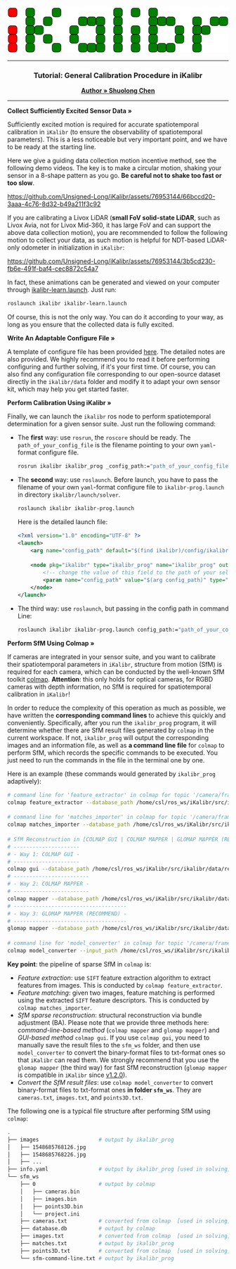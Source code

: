 <div style="text-align: center;">
    <img src="../img/logo.svg" style="width: 100vw; height: auto;">
</div>

---

<h3 align="center">Tutorial: General Calibration Procedure in iKalibr</h3>
<p align="center">
    <a href="https://github.com/Unsigned-Long"><strong>Author » Shuolong Chen</strong></a>
</p>

---

<p align="left">
    <a><strong>Collect Sufficiently Excited Sensor Data »</strong></a>
</p> 

Sufficiently excited motion is required for accurate spatiotemporal calibration in `iKalibr` (to ensure the observability of spatiotemporal parameters). This is a less noticeable but very important point, and we have to be ready at the starting line.

Here we give a guiding data collection motion incentive method, see the following demo videos. The key is to make a circular motion, shaking your sensor in a 8-shape pattern as you go. **Be careful not to shake too fast or too slow**. 

https://github.com/Unsigned-Long/iKalibr/assets/76953144/66bccd20-3aaa-4c76-8d32-b49a211f3c92

If you are calibrating a Livox LiDAR (**small FoV solid-state LiDAR**, such as Livox Avia, not for Livox Mid-360, it has large FoV and can support the above data collection motion), you are recommended to follow the following motion to collect your data, as such motion is helpful for NDT-based LiDAR-only odometer in initialization in `iKalibr`:



https://github.com/Unsigned-Long/iKalibr/assets/76953144/3b5cd230-fb6e-491f-baf4-cec8872c54a7



In fact, these animations can be generated and viewed on your computer through [ikalibr-learn.launch](../../launch/nofree/ikalibr-learn.launch). Just run:

```sh
roslaunch ikalibr ikalibr-learn.launch
```

Of course, this is not the only way. You can do it according to your way, as long as you ensure that the collected data is fully excited.

<p align="left">
    <a><strong>Write An Adaptable Configure File »</strong></a>
</p> 

A template of configure file has been provided [here](config_template_note.md). The detailed notes are also provided. We highly recommend you to read it before performing configuring and further solving, if it's your first time.
Of course, you can also find any configuration file corresponding to our open-source dataset directly in the `ikalibr/data` folder and modify it to adapt your own sensor kit, which may help you get started faster.

<p align="left">
    <a><strong>Perform Calibration Using iKalibr »</strong></a>
</p> 

Finally, we can launch the `ikalibr` ros node to perform spatiotemporal determination for a given sensor suite. Just run the following command:

+ The **first** way: use `rosrun`, the `roscore` should be ready. The `path_of_your_config_file` is the filename pointing to your own `yaml`-format configure file.

  ```sh
  rosrun ikalibr ikalibr_prog _config_path:="path_of_your_config_file"
  ```

+ The **second** way: use `roslaunch`. Before launch, you have to pass the filename of your own `yaml`-format configure file to `ikalibr-prog.launch` in directory `ikalibr/launch/solver`.

  ```sh
  roslaunch ikalibr ikalibr-prog.launch
  ```

  Here is the detailed launch file:

  ```xml
  <?xml version="1.0" encoding="UTF-8" ?>
  <launch>
      <arg name="config_path" default="$(find ikalibr)/config/ikalibr-config.yaml"/>
  
      <node pkg="ikalibr" type="ikalibr_prog" name="ikalibr_prog" output="screen">
          <!-- change the value of this field to the path of your self-defined config file -->
          <param name="config_path" value="$(arg config_path)" type="string"/>
      </node>
  </launch>
  ```

+ The third way: use `roslaunch`, but passing in the config path in command Line:

  ```sh
  roslaunch ikalibr ikalibr-prog.launch config_path:="path_of_your_config_file"
  ```

  


<p align="left">
    <a><strong>Perform SfM Using Colmap »</strong></a>
</p> 


If cameras are integrated in your sensor suite, and you want to calibrate their spatiotemporal parameters in `iKalibr`, structure from motion (SfM) is required for each camera, which can be conducted by the well-known SfM toolkit [colmap](https://github.com/colmap/colmap.git). **Attention**: this only holds for optical cameras, for RGBD cameras with depth information, no SfM is required for spatiotemporal calibration in `iKalibr`!

In order to reduce the complexity of this operation as much as possible, we have written the **corresponding command lines** to achieve this quickly and conveniently. Specifically, after you run the `ikalibr_prog` program, it will determine whether there are SfM result files generated by `colmap` in the current workspace. If not, `ikalibr_prog` will output the corresponding images and an information file, as well as **a command line file** for `colmap` to perform SfM, which records the specific commands to be executed. You just need to run the commands in the file in the terminal one by one.

Here is an example (these commands would generated by `ikalibr_prog` adaptively):

```sh
# command line for 'feature_extractor' in colmap for topic '/camera/frame'
colmap feature_extractor --database_path /home/csl/ros_ws/iKalibr/src/ikalibr/data/real-world-old/data_2023926145954/images/camera/frame/sfm_ws/database.db --image_path /home/csl/ros_ws/iKalibr/src/ikalibr/data/real-world-old/data_2023926145954/images/camera/frame/images --ImageReader.camera_model PINHOLE --ImageReader.single_camera 1 --ImageReader.camera_params 883.498,882.135,505.742,401.460

# command line for 'matches_importer' in colmap for topic '/camera/frame'
colmap matches_importer --database_path /home/csl/ros_ws/iKalibr/src/ikalibr/data/real-world-old/data_2023926145954/images/camera/frame/sfm_ws/database.db --match_list_path /home/csl/ros_ws/iKalibr/src/ikalibr/data/real-world-old/data_2023926145954/images/camera/frame/sfm_ws/matches.txt --match_type pairs

# SfM Reconstruction in [COLMAP GUI | COLMAP MAPPER | GLOMAP MAPPER (RECOMMEND)]
# ---------------------
# - Way 1: COLMAP GUI -
# ---------------------
colmap gui --database_path /home/csl/ros_ws/iKalibr/src/ikalibr/data/real-world-old/data_2023926145954/images/camera/frame/sfm_ws/database.db --image_path /home/csl/ros_ws/iKalibr/src/ikalibr/data/real-world-old/data_2023926145954/images/camera/frame/images
# ------------------------
# - Way 2: COLMAP MAPPER -
# ------------------------
colmap mapper --database_path /home/csl/ros_ws/iKalibr/src/ikalibr/data/real-world-old/data_2023926145954/images/camera/frame/sfm_ws/database.db --image_path /home/csl/ros_ws/iKalibr/src/ikalibr/data/real-world-old/data_2023926145954/images/camera/frame/images --output_path /home/csl/ros_ws/iKalibr/src/ikalibr/data/real-world-old/data_2023926145954/images/camera/frame/sfm_ws --Mapper.init_min_tri_angle 25 --Mapper.init_max_error 1 --Mapper.tri_min_angle 3 --Mapper.ba_refine_focal_length 0 --Mapper.ba_refine_principal_point 0
# ------------------------------------
# - Way 3: GLOMAP MAPPER (RECOMMEND) -
# ------------------------------------
glomap mapper --database_path /home/csl/ros_ws/iKalibr/src/ikalibr/data/real-world-old/data_2023926145954/images/camera/frame/sfm_ws/database.db --image_path /home/csl/ros_ws/iKalibr/src/ikalibr/data/real-world-old/data_2023926145954/images/camera/frame/images --output_path /home/csl/ros_ws/iKalibr/src/ikalibr/data/real-world-old/data_2023926145954/images/camera/frame/sfm_ws

# command line for 'model_converter' in colmap for topic '/camera/frame'
colmap model_converter --input_path /home/csl/ros_ws/iKalibr/src/ikalibr/data/real-world-old/data_2023926145954/images/camera/frame/sfm_ws/0 --output_path /home/csl/ros_ws/iKalibr/src/ikalibr/data/real-world-old/data_2023926145954/images/camera/frame/sfm_ws --output_type TXT
```

**Key point**: the pipeline of sparse SfM in `colmap` is:

+ *Feature extraction*: use `SIFT` feature extraction algorithm to extract features from images. This is conducted by `colmap feature_extractor`.
+ *Feature matching*: given two images, feature matching is performed using the extracted `SIFT` feature descriptors. This is conducted by `colmap matches_importer`.
+ *SfM sparse reconstruction*: structural reconstruction via bundle adjustment (BA). Please note that we provide three methods here: *command-line-based method* (`colmap mapper` and `glomap mapper`) and *GUI-based method* `colmap gui`. If you use `colmap gui`, you need to manually save the result files to the `sfm_ws` folder, and then use `model_converter` to convert the binary-format files to txt-format ones so that `iKalibr` can read them. We strongly recommend that you use the `glomap mapper` (the third way) for fast SfM reconstruction (`glomap mapper` is compatible in `iKalibr` since [v1.2.0](https://github.com/Unsigned-Long/iKalibr/releases/tag/v1.2.0)).
+ *Convert the SfM result files*: use `colmap model_converter` to convert binary-format files to txt-format ones **in folder `sfm_ws`**. They are `cameras.txt`, `images.txt`, and `points3D.txt`.

The following one is a typical file structure after performing SfM using `colmap`:

```sh
.
├── images                   # output by ikalibr_prog
│   ├── 1548685768126.jpg
│   ├── 1548685768226.jpg
│   ├── ...
├── info.yaml                # output by ikalibr_prog [used in solving]
└── sfm_ws         
    ├── 0                    # output by colmap
    │   ├── cameras.bin
    │   ├── images.bin
    │   ├── points3D.bin
    │   └── project.ini
    ├── cameras.txt          # converted from colmap  [used in solving]
    ├── database.db          # output by colmap
    ├── images.txt           # converted from colmap  [used in solving]
    ├── matches.txt          # output by ikalibr_prog
    ├── points3D.txt         # converted from colmap  [used in solving]
    └── sfm-command-line.txt # output by ikalibr_prog
```

